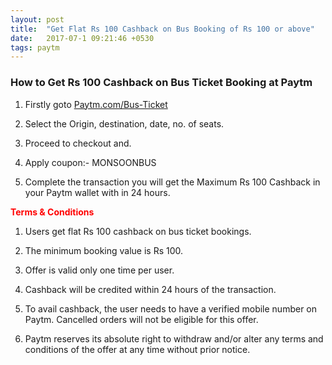 ```yaml
---
layout: post
title:  "Get Flat Rs 100 Cashback on Bus Booking of Rs 100 or above"
date:   2017-07-1 09:21:46 +0530
tags: paytm
---
```


<h3>How to Get Rs 100 Cashback on Bus Ticket Booking at Paytm</h3>

1) Firstly goto [Paytm.com/Bus-Ticket](https://paytm.com/bus-tickets)

2) Select the Origin, destination, date, no. of seats.

3) Proceed to checkout and.

4) Apply coupon:- MONSOONBUS

5) Complete the transaction you will get the Maximum Rs 100 Cashback in your Paytm wallet with in 24 hours.


<span style="color:red"> **Terms & Conditions** </span>

1) Users get flat Rs 100 cashback on bus ticket bookings.

2) The minimum booking value is Rs 100.

3) Offer is valid only one time per user.

4) Cashback will be credited within 24 hours of the transaction.

5) To avail cashback, the user needs to have a verified mobile number on Paytm. Cancelled orders will not be eligible for this offer.

6) Paytm reserves its absolute right to withdraw and/or alter any terms and conditions of the offer at any time without prior notice.
